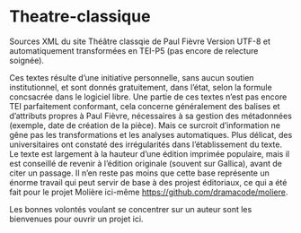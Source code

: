# Theatre-classique
Sources XML du site Théâtre classqie de Paul Fièvre
Version UTF-8 et automatiquement transformées en TEI-P5 (pas encore de relecture soignée).

Ces textes résulte d’une initiative personnelle, sans aucun soutien institutionnel, et sont donnés gratuitement, dans l’état, selon la formule concsacrée dans le logiciel libre. Une partie de ces textes n’est pas encore TEI parfaitement conformant, cela concerne généralement des balises et d’attributs propres à Paul Fièvre, nécessaires à sa gestion des métadonnées (exemple, date de création de la pièce). Mais ce surcroit d’information ne gêne pas les transformations et les analyses automatiques. Plus délicat, des universitaires ont constaté des irrégularités dans l’établissement du texte. Le texte est largement à la hauteur d’une édition imprimée populaire, mais il est conseillé de revenir à l’édition originale (souvent sur Gallica), avant de citer un passage. Il n’en reste pas moins que cette base représente un énorme travail qui peut servir de base à des projest éditoriaux, ce qui a été fait pour le projet Molière ici-même https://github.com/dramacode/moliere.

Les bonnes volontés voulant se concentrer sur un auteur sont les bienvenues pour ouvrir un projet ici.
